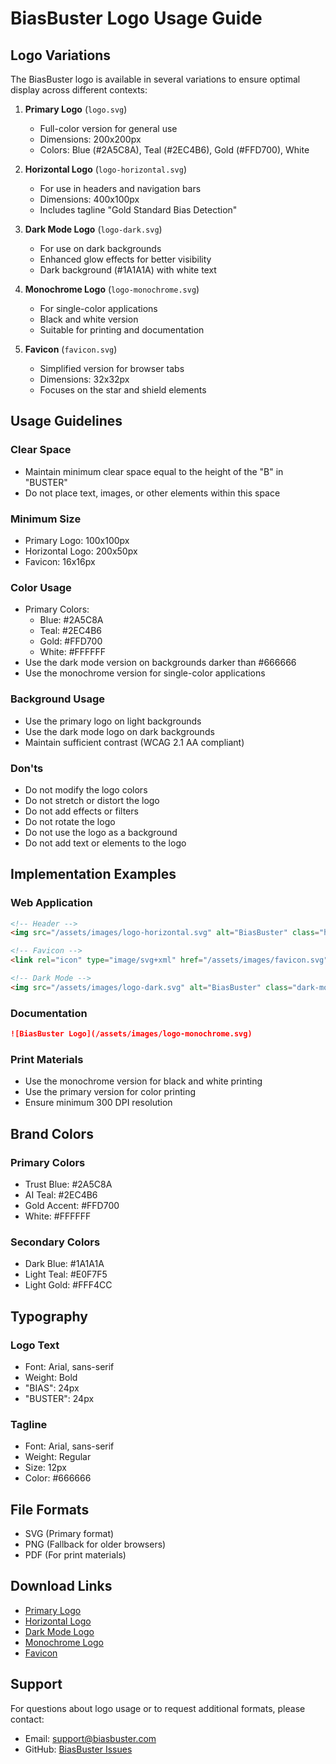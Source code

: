 # BiasBuster Logo Usage Guide

## Logo Variations

The BiasBuster logo is available in several variations to ensure optimal display across different contexts:

1. **Primary Logo** (`logo.svg`)
   - Full-color version for general use
   - Dimensions: 200x200px
   - Colors: Blue (#2A5C8A), Teal (#2EC4B6), Gold (#FFD700), White

2. **Horizontal Logo** (`logo-horizontal.svg`)
   - For use in headers and navigation bars
   - Dimensions: 400x100px
   - Includes tagline "Gold Standard Bias Detection"

3. **Dark Mode Logo** (`logo-dark.svg`)
   - For use on dark backgrounds
   - Enhanced glow effects for better visibility
   - Dark background (#1A1A1A) with white text

4. **Monochrome Logo** (`logo-monochrome.svg`)
   - For single-color applications
   - Black and white version
   - Suitable for printing and documentation

5. **Favicon** (`favicon.svg`)
   - Simplified version for browser tabs
   - Dimensions: 32x32px
   - Focuses on the star and shield elements

## Usage Guidelines

### Clear Space
- Maintain minimum clear space equal to the height of the "B" in "BUSTER"
- Do not place text, images, or other elements within this space

### Minimum Size
- Primary Logo: 100x100px
- Horizontal Logo: 200x50px
- Favicon: 16x16px

### Color Usage
- Primary Colors:
  - Blue: #2A5C8A
  - Teal: #2EC4B6
  - Gold: #FFD700
  - White: #FFFFFF
- Use the dark mode version on backgrounds darker than #666666
- Use the monochrome version for single-color applications

### Background Usage
- Use the primary logo on light backgrounds
- Use the dark mode logo on dark backgrounds
- Maintain sufficient contrast (WCAG 2.1 AA compliant)

### Don'ts
- Do not modify the logo colors
- Do not stretch or distort the logo
- Do not add effects or filters
- Do not rotate the logo
- Do not use the logo as a background
- Do not add text or elements to the logo

## Implementation Examples

### Web Application
```html
<!-- Header -->
<img src="/assets/images/logo-horizontal.svg" alt="BiasBuster" class="header-logo">

<!-- Favicon -->
<link rel="icon" type="image/svg+xml" href="/assets/images/favicon.svg">

<!-- Dark Mode -->
<img src="/assets/images/logo-dark.svg" alt="BiasBuster" class="dark-mode-logo">
```

### Documentation
```markdown
![BiasBuster Logo](/assets/images/logo-monochrome.svg)
```

### Print Materials
- Use the monochrome version for black and white printing
- Use the primary version for color printing
- Ensure minimum 300 DPI resolution

## Brand Colors

### Primary Colors
- Trust Blue: #2A5C8A
- AI Teal: #2EC4B6
- Gold Accent: #FFD700
- White: #FFFFFF

### Secondary Colors
- Dark Blue: #1A1A1A
- Light Teal: #E0F7F5
- Light Gold: #FFF4CC

## Typography

### Logo Text
- Font: Arial, sans-serif
- Weight: Bold
- "BIAS": 24px
- "BUSTER": 24px

### Tagline
- Font: Arial, sans-serif
- Weight: Regular
- Size: 12px
- Color: #666666

## File Formats

- SVG (Primary format)
- PNG (Fallback for older browsers)
- PDF (For print materials)

## Download Links

- [Primary Logo](/assets/images/logo.svg)
- [Horizontal Logo](/assets/images/logo-horizontal.svg)
- [Dark Mode Logo](/assets/images/logo-dark.svg)
- [Monochrome Logo](/assets/images/logo-monochrome.svg)
- [Favicon](/assets/images/favicon.svg)

## Support

For questions about logo usage or to request additional formats, please contact:
- Email: support@biasbuster.com
- GitHub: [BiasBuster Issues](https://github.com/amarzeus/biasbuster/issues) 
